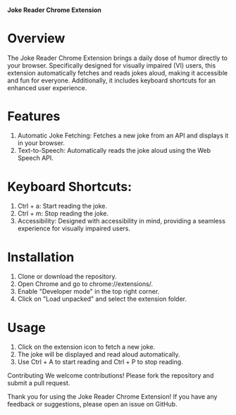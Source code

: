 #### Joke Reader Chrome Extension

# Overview
The Joke Reader Chrome Extension brings a daily dose of humor directly to your browser. Specifically designed for visually impaired (VI) users, this extension automatically fetches and reads jokes aloud, making it accessible and fun for everyone. Additionally, it includes keyboard shortcuts for an enhanced user experience.


# Features
1. Automatic Joke Fetching: Fetches a new joke from an API and displays it in your browser.
2. Text-to-Speech: Automatically reads the joke aloud using the Web Speech API.

# Keyboard Shortcuts:
1. Ctrl + a: Start reading the joke.
2. Ctrl + m: Stop reading the joke.
3. Accessibility: Designed with accessibility in mind, providing a seamless experience for visually impaired users.

# Installation
1. Clone or download the repository.
2. Open Chrome and go to chrome://extensions/.
3. Enable "Developer mode" in the top right corner.
4. Click on "Load unpacked" and select the extension folder.

# Usage
1. Click on the extension icon to fetch a new joke.
2. The joke will be displayed and read aloud automatically.
3. Use Ctrl + A to start reading and Ctrl + P to stop reading.


Contributing
We welcome contributions! Please fork the repository and submit a pull request.


Thank you for using the Joke Reader Chrome Extension! If you have any feedback or suggestions, please open an issue on GitHub.
